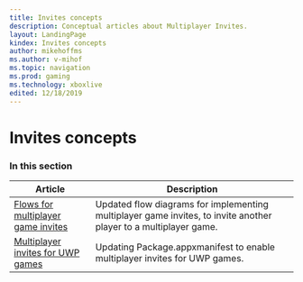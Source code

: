 ```yaml
---
title: Invites concepts
description: Conceptual articles about Multiplayer Invites.
layout: LandingPage
kindex: Invites concepts
author: mikehoffms
ms.author: v-mihof
ms.topic: navigation
ms.prod: gaming
ms.technology: xboxlive
edited: 12/18/2019
---
```


# Invites concepts


### In this section

| Article | Description |
|---------|-------------|
| [Flows for multiplayer game invites](live-multiplayer-invite-flows.md) | Updated flow diagrams for implementing multiplayer game invites, to invite another player to a multiplayer game. |
| [Multiplayer invites for UWP games](live-multiplayer-invite-uwp.md) | Updating Package.appxmanifest to enable multiplayer invites for UWP games. |
